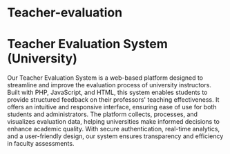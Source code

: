 # Teacher-evaluation
# Teacher Evaluation System (University)
Our Teacher Evaluation System is a web-based platform designed to streamline and improve the evaluation process of university instructors. Built with PHP, JavaScript, and HTML, this system enables students to provide structured feedback on their professors' teaching effectiveness. It offers an intuitive and responsive interface, ensuring ease of use for both students and administrators. The platform collects, processes, and visualizes evaluation data, helping universities make informed decisions to enhance academic quality. With secure authentication, real-time analytics, and a user-friendly design, our system ensures transparency and efficiency in faculty assessments.
